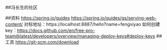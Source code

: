##冯长生的社区

##资料
https://spring.io/guides
https://spring.io/guides/gs/serving-web-content/
对标地址：https://localhost:8887/hello?name=fengxiyao
如何创建key：https://docs.github.com/en/free-pro-team@latest/developers/overview/managing-deploy-keys#deploy-keys
##工具
https://git-scm.com/download